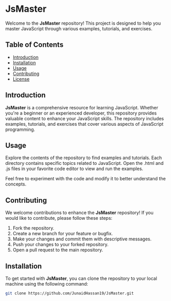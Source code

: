 # JsMaster

Welcome to the **JsMaster** repository! This project is designed to help you master JavaScript through various examples, tutorials, and exercises.

## Table of Contents
- [Introduction](#introduction)
- [Installation](#installation)
- [Usage](#usage)
- [Contributing](#contributing)
- [License](#license)

## Introduction

**JsMaster** is a comprehensive resource for learning JavaScript. Whether you're a beginner or an experienced developer, this repository provides valuable content to enhance your JavaScript skills. The repository includes examples, tutorials, and exercises that cover various aspects of JavaScript programming.

## Usage
Explore the contents of the repository to find examples and tutorials. Each directory contains specific topics related to JavaScript. Open the .html and .js files in your favorite code editor to view and run the examples.

Feel free to experiment with the code and modify it to better understand the concepts.

## Contributing
We welcome contributions to enhance the **JsMaster** repository! If you would like to contribute, please follow these steps:

1. Fork the repository.
2. Create a new branch for your feature or bugfix.
3. Make your changes and commit them with descriptive messages.
4. Push your changes to your forked repository.
5. Open a pull request to the main repository.

## Installation

To get started with **JsMaster**, you can clone the repository to your local machine using the following command:

```bash
git clone https://github.com/JunaidHassan19/JsMaster.git
